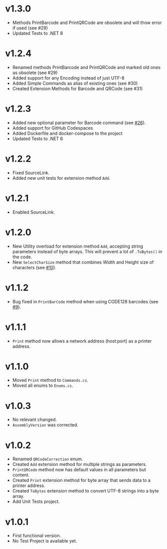 # v1.3.0
- Methods PrintBarcode and PrintQRCode are obsolete and will thow error if used (see #29)
- Updated Tests to .NET 8

# v1.2.4
- Renamed methods PrintBarcode and PrintQRCode and marked old ones as obsolete (see #29)
- Added support for any Encoding instead of just UTF-8
- Added Simple Commands as alias of existing ones (see #30)
- Created Extension Methods for Barcode and QRCode (see #31)

# v1.2.3
- Added new optional parameter for Barcode command (see [#26](https://github.com/igorocampos/ESCPOS/issues/26)).
- Added support for GitHub Codespaces
- Added Dockerfile and docker-compose to the project
- Updated Tests to .NET 6

# v1.2.2
- Fixed SourceLink.
- Added new unit tests for extension method `Add`.

# v1.2.1
- Enabled SourceLink.

# v1.2.0
- New Utility overload for extension method `Add`, accepting string parameters instead of byte arrays. This will prevent a lot of `.ToBytes()` in the code.
- New `SelectCharSize` method that combines Width and Height size of characters (see [#10](https://github.com/igorocampos/ESCPOS/issues/10)).

# v1.1.2
- Bug fixed in `PrintBarCode` method when using CODE128 barcodes (see [#9](https://github.com/igorocampos/ESCPOS/issues/9)).

# v1.1.1
- `Print` method now allows a network address (host:port) as a printer address.

# v1.1.0
- Moved `Print` method to `Commands.cs`.
- Moved all enums to `Enums.cs`.

# v1.0.3
- No relevant changed.
- `AssemblyVersion` was corrected.

# v1.0.2
- Renamed `QRCodeCorrection` enum.
- Created `Add` extension method for multiple strings as parameters.
- `PrintQRCode` method now has default values in all parameters but content.
- Created `Print` extension method for byte array that sends data to a printer address.
- Created `ToBytes` extension method to convert UTF-8 strings into a byte array.
- Add Unit Tests project.

# v1.0.1
- First functional version.
- No Test Project is available yet.
